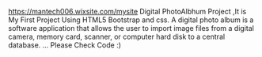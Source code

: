 https://mantech006.wixsite.com/mysite
Digital PhotoAlbhum Project ,It is My First Project Using HTML5 Bootstrap and css.
A digital photo album is a software application that allows the user to import image files from a digital camera, memory card, scanner, or computer hard disk to a central database. ... 
Please Check Code  :)
